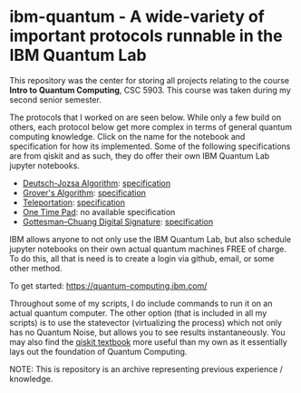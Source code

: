 # ibm-quantum - A wide-variety of important protocols runnable in the IBM Quantum Lab

This repository was the center for storing all projects relating to the course **Intro to Quantum Computing**, CSC 5903. This course was taken during my second senior semester.

The protocols that I worked on are seen below. While only a few build on others, each protocol below get more complex in terms of general quantum computing knowledge. Click on the name for the notebook and specification for how its implemented. Some of the following specifications are from qiskit and as such, they do offer their own IBM Quantum Lab jupyter notebooks.

 * [Deutsch-Jozsa Algorithm](https://github.com/justincpresley/ibm-quantum/blob/master/deutsch_jozsa_algo.ipynb): [specification](https://qiskit.org/textbook/ch-algorithms/deutsch-jozsa.html)
 * [Grover's Algorithm](https://github.com/justincpresley/ibm-quantum/blob/master/grovers_algo.ipynb): [specification](https://qiskit.org/textbook/ch-algorithms/grover.html)
 * [Teleportation](https://github.com/justincpresley/ibm-quantum/blob/master/teleportation.ipynb): [specification](https://qiskit.org/textbook/ch-algorithms/teleportation.html)
 * [One Time Pad](https://github.com/justincpresley/ibm-quantum/blob/master/one_time_pad.ipynb): no available specification
 * [Gottesman–Chuang Digital Signature](https://github.com/justincpresley/ibm-quantum/blob/master/digital_signature.ipynb): [specification](https://arxiv.org/pdf/quant-ph/0105032.pdf)

IBM allows anyone to not only use the IBM Quantum Lab, but also schedule jupyter notebooks on their own actual quantum machines FREE of charge. To do this, all that is need is to create a login via github, email, or some other method.

To get started: https://quantum-computing.ibm.com/

Throughout some of my scripts, I do include commands to run it on an actual quantum computer. The other option (that is included in all my scripts) is to use the statevector (virtualizing the process) which not only has no Quantum Noise, but allows you to see results instantaneously. You may also find the [qiskit textbook](https://qiskit.org/textbook/preface.html) more useful than my own as it essentially lays out the foundation of Quantum Computing.

NOTE: This is repository is an archive representing previous experience / knowledge.